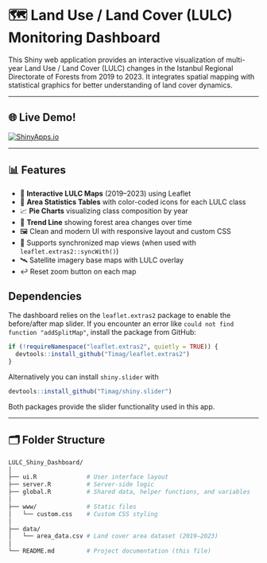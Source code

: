  # 🗺️ Land Use / Land Cover (LULC) Monitoring Dashboard
 
 This Shiny web application provides an interactive visualization of multi-year Land Use / Land Cover (LULC) changes in the Istanbul Regional Directorate of Forests from 2019 to 2023. It integrates spatial mapping with statistical graphics for better understanding of land cover dynamics.
 
 ---
 
 ## 🌐 Live Demo!
 
[![ShinyApps.io](https://img.shields.io/badge/ShinyApp-LULC-blue?logo=R&logoColor=white)](https://ergin.shinyapps.io/LULC/)

 ---
 
 ## 📊 Features
 
 - 📍 **Interactive LULC Maps** (2019–2023) using Leaflet
 - 🧾 **Area Statistics Tables** with color-coded icons for each LULC class
 - 📈 **Pie Charts** visualizing class composition by year
 - 🌲 **Trend Line** showing forest area changes over time
 - 🖼️ Clean and modern UI with responsive layout and custom CSS
- 🔁 Supports synchronized map views (when used with `leaflet.extras2::syncWith()`)
- 🛰️ Satellite imagery base maps with LULC overlay
- ↩️ Reset zoom button on each map

## Dependencies

The dashboard relies on the `leaflet.extras2` package to enable the before/after
map slider. If you encounter an error like `could not find function "addSplitMap"`,
install the package from GitHub:

```r
if (!requireNamespace("leaflet.extras2", quietly = TRUE)) {
  devtools::install_github("Timag/leaflet.extras2")
}
```

Alternatively you can install `shiny.slider` with

```r
devtools::install_github("Timag/shiny.slider")
```

Both packages provide the slider functionality used in this app.
 
 ---
 
 ## 🗂️ Folder Structure
 
 ```bash
 LULC_Shiny_Dashboard/
 │
 ├── ui.R              # User interface layout
 ├── server.R          # Server-side logic
 ├── global.R          # Shared data, helper functions, and variables
 │
 ├── www/              # Static files
 │   └── custom.css    # Custom CSS styling
 │
 ├── data/
 │   └── area_data.csv # Land cover area dataset (2019–2023)
 │
 └── README.md         # Project documentation (this file)
